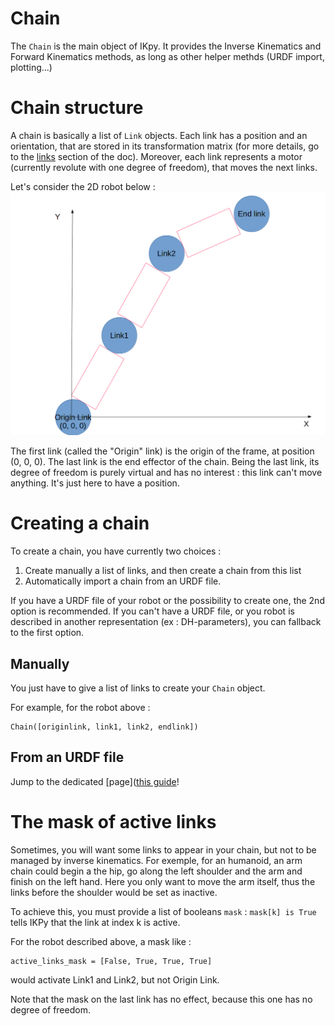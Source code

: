 # Chain #

The `Chain` is the main object of IKpy. It provides the Inverse Kinematics and Forward Kinematics methods, as long as other helper methds (URDF import, plotting...)

# Chain structure

A chain is basically a list of `Link` objects.
Each link has a position and an orientation, that are stored in its transformation matrix (for more details, go to the [links](https://github.com/Phylliade/ikpy/wiki/Link) section of the doc).
Moreover, each link represents a motor (currently revolute with one degree of freedom), that moves the next links.

Let's consider the 2D robot below :
![](chain.png)

The first link (called the "Origin" link) is the origin of the frame, at position (0, 0, 0).
The last link is the end effector of the chain. Being the last link, its degree of freedom is purely virtual and has no interest : this link can't move anything. It's just here to have a position.

# Creating a chain
To create a chain, you have currently two choices :
1. Create manually a list of links, and then create a chain from this list
2. Automatically import a chain from an URDF file.

If you have a URDF file of your robot or the possibility to create one, the 2nd option is recommended.
If you can't have a URDF file, or you robot is described in another representation (ex : DH-parameters), you can fallback to the first option.

## Manually
You just have to give a list of links to create your `Chain` object.

For example, for the robot above :
```
Chain([originlink, link1, link2, endlink])
```

## From an URDF file
Jump to the dedicated [page]([this guide](https://github.com/Phylliade/ikpy/blob/master/tutorials/ikpy/URDF.md)!

# The mask of active links
Sometimes, you will want some links to appear in your chain, but not to be managed by inverse kinematics.
For exemple, for an humanoid, an arm chain could begin a the hip, go along the left shoulder and the arm and finish on the left hand. Here you only want to move the arm itself, thus the links before the shoulder would be set as inactive.

To achieve this, you must provide a list of booleans `mask` :
`mask[k] is True` tells IKPy that the link at index k is active.

For the robot described above, a mask like :
```
active_links_mask = [False, True, True, True]
```
would activate Link1 and Link2, but not Origin Link.

Note that the mask on the last link has no effect, because this one has no degree of freedom.
